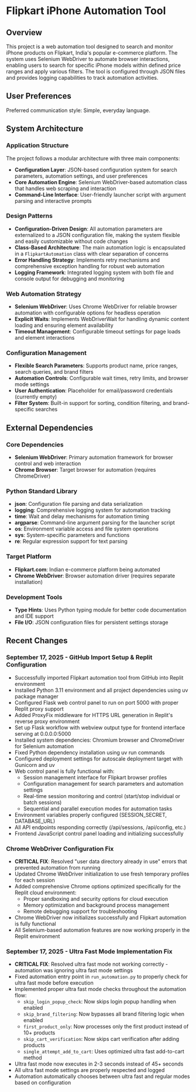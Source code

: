 # Flipkart iPhone Automation Tool

## Overview

This project is a web automation tool designed to search and monitor iPhone products on Flipkart, India's popular e-commerce platform. The system uses Selenium WebDriver to automate browser interactions, enabling users to search for specific iPhone models within defined price ranges and apply various filters. The tool is configured through JSON files and provides logging capabilities to track automation activities.

## User Preferences

Preferred communication style: Simple, everyday language.

## System Architecture

### Application Structure
The project follows a modular architecture with three main components:
- **Configuration Layer**: JSON-based configuration system for search parameters, automation settings, and user preferences
- **Core Automation Engine**: Selenium WebDriver-based automation class that handles web scraping and interaction
- **Command-Line Interface**: User-friendly launcher script with argument parsing and interactive prompts

### Design Patterns
- **Configuration-Driven Design**: All automation parameters are externalized to a JSON configuration file, making the system flexible and easily customizable without code changes
- **Class-Based Architecture**: The main automation logic is encapsulated in a `FlipkartAutomation` class with clear separation of concerns
- **Error Handling Strategy**: Implements retry mechanisms and comprehensive exception handling for robust web automation
- **Logging Framework**: Integrated logging system with both file and console output for debugging and monitoring

### Web Automation Strategy
- **Selenium WebDriver**: Uses Chrome WebDriver for reliable browser automation with configurable options for headless operation
- **Explicit Waits**: Implements WebDriverWait for handling dynamic content loading and ensuring element availability
- **Timeout Management**: Configurable timeout settings for page loads and element interactions

### Configuration Management
- **Flexible Search Parameters**: Supports product name, price ranges, search queries, and brand filters
- **Automation Controls**: Configurable wait times, retry limits, and browser mode settings
- **User Authentication**: Placeholder for email/password credentials (currently empty)
- **Filter System**: Built-in support for sorting, condition filtering, and brand-specific searches

## External Dependencies

### Core Dependencies
- **Selenium WebDriver**: Primary automation framework for browser control and web interaction
- **Chrome Browser**: Target browser for automation (requires ChromeDriver)

### Python Standard Library
- **json**: Configuration file parsing and data serialization
- **logging**: Comprehensive logging system for automation tracking
- **time**: Wait and delay mechanisms for automation timing
- **argparse**: Command-line argument parsing for the launcher script
- **os**: Environment variable access and file system operations
- **sys**: System-specific parameters and functions
- **re**: Regular expression support for text parsing

### Target Platform
- **Flipkart.com**: Indian e-commerce platform being automated
- **Chrome WebDriver**: Browser automation driver (requires separate installation)

### Development Tools
- **Type Hints**: Uses Python typing module for better code documentation and IDE support
- **File I/O**: JSON configuration files for persistent settings storage

## Recent Changes

### September 17, 2025 - GitHub Import Setup & Replit Configuration
- Successfully imported Flipkart automation tool from GitHub into Replit environment
- Installed Python 3.11 environment and all project dependencies using uv package manager
- Configured Flask web control panel to run on port 5000 with proper Replit proxy support
- Added ProxyFix middleware for HTTPS URL generation in Replit's reverse proxy environment
- Set up Flask workflow with webview output type for frontend interface serving at 0.0.0.0:5000
- Installed system dependencies: Chromium browser and ChromeDriver for Selenium automation
- Fixed Python dependency installation using uv run commands
- Configured deployment settings for autoscale deployment target with Gunicorn and uv
- Web control panel is fully functional with:
  - Session management interface for Flipkart browser profiles
  - Configuration management for search parameters and automation settings
  - Real-time session monitoring and control (start/stop individual or batch sessions)
  - Sequential and parallel execution modes for automation tasks
- Environment variables properly configured (SESSION_SECRET, DATABASE_URL)
- All API endpoints responding correctly (/api/sessions, /api/config, etc.)
- Frontend JavaScript control panel loading and initializing successfully

### Chrome WebDriver Configuration Fix
- **CRITICAL FIX**: Resolved "user data directory already in use" errors that prevented automation from running
- Updated Chrome WebDriver initialization to use fresh temporary profiles for each session
- Added comprehensive Chrome options optimized specifically for the Replit cloud environment:
  - Proper sandboxing and security options for cloud execution
  - Memory optimization and background process management
  - Remote debugging support for troubleshooting
- Chrome WebDriver now initializes successfully and Flipkart automation is fully functional
- All Selenium-based automation features are now working properly in the Replit environment

### September 17, 2025 - Ultra Fast Mode Implementation Fix
- **CRITICAL FIX**: Resolved ultra fast mode not working correctly - automation was ignoring ultra fast mode settings
- Fixed automation entry point in `run_automation.py` to properly check for ultra fast mode before execution
- Implemented proper ultra fast mode checks throughout the automation flow:
  - `skip_login_popup_check`: Now skips login popup handling when enabled  
  - `skip_brand_filtering`: Now bypasses all brand filtering logic when enabled
  - `first_product_only`: Now processes only the first product instead of 10+ products  
  - `skip_cart_verification`: Now skips cart verification after adding products
  - `single_attempt_add_to_cart`: Uses optimized ultra fast add-to-cart method
- Ultra fast mode now executes in 2-3 seconds instead of 45+ seconds
- All ultra fast mode settings are properly respected and logged
- Automation automatically chooses between ultra fast and regular modes based on configuration